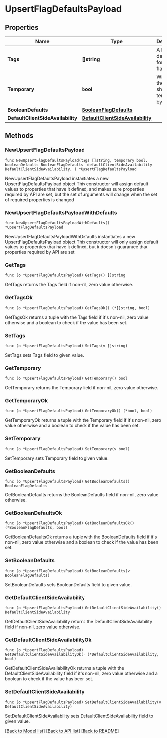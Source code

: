 # UpsertFlagDefaultsPayload

## Properties

Name | Type | Description | Notes
------------ | ------------- | ------------- | -------------
**Tags** | **[]string** | A list of default tags for each flag | 
**Temporary** | **bool** | Whether the flag should be temporary by default | 
**BooleanDefaults** | [**BooleanFlagDefaults**](BooleanFlagDefaults.md) |  | 
**DefaultClientSideAvailability** | [**DefaultClientSideAvailability**](DefaultClientSideAvailability.md) |  | 

## Methods

### NewUpsertFlagDefaultsPayload

`func NewUpsertFlagDefaultsPayload(tags []string, temporary bool, booleanDefaults BooleanFlagDefaults, defaultClientSideAvailability DefaultClientSideAvailability, ) *UpsertFlagDefaultsPayload`

NewUpsertFlagDefaultsPayload instantiates a new UpsertFlagDefaultsPayload object
This constructor will assign default values to properties that have it defined,
and makes sure properties required by API are set, but the set of arguments
will change when the set of required properties is changed

### NewUpsertFlagDefaultsPayloadWithDefaults

`func NewUpsertFlagDefaultsPayloadWithDefaults() *UpsertFlagDefaultsPayload`

NewUpsertFlagDefaultsPayloadWithDefaults instantiates a new UpsertFlagDefaultsPayload object
This constructor will only assign default values to properties that have it defined,
but it doesn't guarantee that properties required by API are set

### GetTags

`func (o *UpsertFlagDefaultsPayload) GetTags() []string`

GetTags returns the Tags field if non-nil, zero value otherwise.

### GetTagsOk

`func (o *UpsertFlagDefaultsPayload) GetTagsOk() (*[]string, bool)`

GetTagsOk returns a tuple with the Tags field if it's non-nil, zero value otherwise
and a boolean to check if the value has been set.

### SetTags

`func (o *UpsertFlagDefaultsPayload) SetTags(v []string)`

SetTags sets Tags field to given value.


### GetTemporary

`func (o *UpsertFlagDefaultsPayload) GetTemporary() bool`

GetTemporary returns the Temporary field if non-nil, zero value otherwise.

### GetTemporaryOk

`func (o *UpsertFlagDefaultsPayload) GetTemporaryOk() (*bool, bool)`

GetTemporaryOk returns a tuple with the Temporary field if it's non-nil, zero value otherwise
and a boolean to check if the value has been set.

### SetTemporary

`func (o *UpsertFlagDefaultsPayload) SetTemporary(v bool)`

SetTemporary sets Temporary field to given value.


### GetBooleanDefaults

`func (o *UpsertFlagDefaultsPayload) GetBooleanDefaults() BooleanFlagDefaults`

GetBooleanDefaults returns the BooleanDefaults field if non-nil, zero value otherwise.

### GetBooleanDefaultsOk

`func (o *UpsertFlagDefaultsPayload) GetBooleanDefaultsOk() (*BooleanFlagDefaults, bool)`

GetBooleanDefaultsOk returns a tuple with the BooleanDefaults field if it's non-nil, zero value otherwise
and a boolean to check if the value has been set.

### SetBooleanDefaults

`func (o *UpsertFlagDefaultsPayload) SetBooleanDefaults(v BooleanFlagDefaults)`

SetBooleanDefaults sets BooleanDefaults field to given value.


### GetDefaultClientSideAvailability

`func (o *UpsertFlagDefaultsPayload) GetDefaultClientSideAvailability() DefaultClientSideAvailability`

GetDefaultClientSideAvailability returns the DefaultClientSideAvailability field if non-nil, zero value otherwise.

### GetDefaultClientSideAvailabilityOk

`func (o *UpsertFlagDefaultsPayload) GetDefaultClientSideAvailabilityOk() (*DefaultClientSideAvailability, bool)`

GetDefaultClientSideAvailabilityOk returns a tuple with the DefaultClientSideAvailability field if it's non-nil, zero value otherwise
and a boolean to check if the value has been set.

### SetDefaultClientSideAvailability

`func (o *UpsertFlagDefaultsPayload) SetDefaultClientSideAvailability(v DefaultClientSideAvailability)`

SetDefaultClientSideAvailability sets DefaultClientSideAvailability field to given value.



[[Back to Model list]](../README.md#documentation-for-models) [[Back to API list]](../README.md#documentation-for-api-endpoints) [[Back to README]](../README.md)


